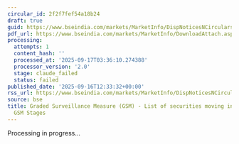 ```yaml
---
circular_id: 2f2f7fef54a18b24
draft: true
guid: https://www.bseindia.com/markets/MarketInfo/DispNoticesNCirculars.aspx?Noticeid={7866370C-5748-4361-8861-C4F84093386D}&noticeno=20250916-62&dt=09/16/2025&icount=62&totcount=79&flag=0
pdf_url: https://www.bseindia.com/markets/MarketInfo/DownloadAttach.aspx?id=20250916-62&attachedId=f547915b-540b-44c7-ad68-821e31c9edd2
processing:
  attempts: 1
  content_hash: ''
  processed_at: '2025-09-17T03:36:10.274388'
  processor_version: '2.0'
  stage: claude_failed
  status: failed
published_date: '2025-09-16T12:33:32+00:00'
rss_url: https://www.bseindia.com/markets/MarketInfo/DispNoticesNCirculars.aspx?Noticeid={7866370C-5748-4361-8861-C4F84093386D}&noticeno=20250916-62&dt=09/16/2025&icount=62&totcount=79&flag=0
source: bse
title: Graded Surveillance Measure (GSM) - List of securities moving into their respective
  GSM Stages
---
```


Processing in progress...